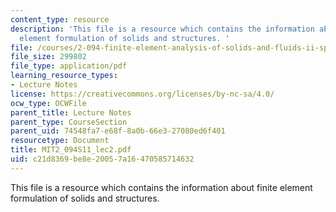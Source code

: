 ```yaml
---
content_type: resource
description: 'This file is a resource which contains the information about finite
  element formulation of solids and structures. '
file: /courses/2-094-finite-element-analysis-of-solids-and-fluids-ii-spring-2011/c21d8369be8e20057a16470585714632_MIT2_094S11_lec2.pdf
file_size: 299802
file_type: application/pdf
learning_resource_types:
- Lecture Notes
license: https://creativecommons.org/licenses/by-nc-sa/4.0/
ocw_type: OCWFile
parent_title: Lecture Notes
parent_type: CourseSection
parent_uid: 74548fa7-e68f-8a0b-66e3-27080ed6f401
resourcetype: Document
title: MIT2_094S11_lec2.pdf
uid: c21d8369-be8e-2005-7a16-470585714632
---
```

This file is a resource which contains the information about finite element formulation of solids and structures. 